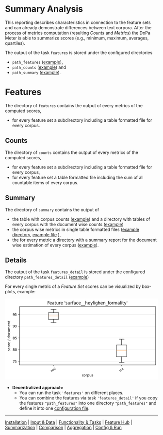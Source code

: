 # Summary Analysis

This reporting describes characteristics in connection to the feature sets and can already demonstrate differences between text corpora.
After the process of metrics computation (resulting _Counts_ and _Metrics_) the DoPa Meter is able to summarize scores (e.g., minimum, maximum, averages, quartiles).

The output of the task `features` is stored under the configured directories
* `path_features` ([example](../res/results/features)),
* `path_counts` ([example](../res/results/counts)) and
* `path_summary` ([example](../res/results/summary)).

# Features

The directory of `features` contains the output of every metrics of the computed scores,
* for every feature set a subdirectory including a table formatted file for every corpus.

## Counts

The directory of `counts` contains the output of every metrics of the computed scores,
* for every feature set a subdirectory including a table formatted file for every corpus,
* for every feature set a table formatted file including the sum of all countable items of every corpus.

## Summary

The directory of `summary` contains the output of
* the table with corpus counts ([example](../res/results/summary/corpora_characteristics_counts.csv)) and a directory with tables of every corpus with the document wise counts ([example](../res/results/summary/))
* the corpus wise metrics in single table formatted files ([example directory](../res/results/summary), [example file](../res/results/summary/corpora_characteristics_emotion.csv) ),
* the for every metric a directory with a summary report for the document wise estimation of every corpus ([example](../res/results/summary/lexical_richness)).

## Details

The output of the task `features_detail` is stored under the configured directory `path_features_detail` ([example](../res/results/path_features_detail))

For every single metric of a _Feature Set_ scores can be visualized by box-plots, example:

![arc](../res/results/features_detail/surface/surface__heylighen_formality.png)

* **Decentralized approach:**
  * You can run the task `'features'` on different places.
  * You can combine the features via task `'features_detail'` if you copy the features `"path_features"` into one directory `"path_features"` and define it into one [configuration file](../res/example_configurations).    

----
[Installation](../installation.md) | [Input & Data](../input.md) | [Functionality & Tasks](../tasks.md) | [Feature Hub](../features.md) | [Summarization](../analytics/summarization.md) | [Comparison](../analytics/comparison.md) | [Aggregation](../analytics/aggregation.md) | [Config & Run](../configuration.md)